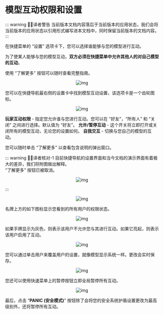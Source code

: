 # 模型互动权限和设置

::: warning 🧑‍💻译者警告
当前版本文档内容落后于当前版本的应用状态，我们会将当前版本的应用状态以引用形式编写进本文档中，同时保留当前版本的文档内容。
:::

在快捷菜单的 “设置” 选项卡下，您可以选择谁能够与您的模型进行互动。

为了使某人能够与您的模型互动，**双方必须在快捷菜单中允许其他人的对自己模型的互动**。

使用 “了解更多” 按钮可以随时查看完整指南。

<center>

![img](/docs.vrchat.com/images/permissions-and-settings-1.png)

</center>

您可以在快捷导航最右侧的设置卡中找到模型互动设置，该选项卡是一个齿轮图标。

<center>

![img](/docs.vrchat.com/images/permissions-and-settings-2.png)

</center>

**玩家互动权限** - 指定您允许谁与您进行互动。您可以在 “好友”，“所有人” 和 “关闭” 之间进行选择。默认值为 “好友”。
**允许/暂停互动** - 这个开关将立即打开或关闭所有的模型互动，无论您的设置如何。
**自我交互** - 切换与您自己的模型的互动。

您可以随时单击 “了解更多” 以查看包含说明的弹出窗口。

::: warning 🧑‍💻译者核对-1
目前快捷导航的设置界面和当今文档的演示界面有着极大的差异，我们将附图做出解释。<br>
“了解更多” 按钮已被取消。

<center>

![img](/docs.vrchat.com/images/permissions-and-settings-proof-1.png)

</center>

:::

<center>

![img](/docs.vrchat.com/images/permissions-and-settings-3.png)

</center>

名牌上方的如下图标显示您看到的所有用户的权限状态。

<center>

![img](/docs.vrchat.com/images/permissions-and-settings-4.png)

</center>

如果手牌显示为灰色，则表示该用户不允许您与其进行互动。如果它亮起，则表示该用户启用了互动。

<center>

![img](/docs.vrchat.com/images/permissions-and-settings-5.png)

</center>

您可以通过单击用户来覆盖用户的设置，就像模型显示系统一样。更改会实时保存。

<center>

![img](/docs.vrchat.com/images/permissions-and-settings-6.png)

</center>

您还可以使用快速菜单上的暂停按钮立即全局暂停所有互动。

<center>

![img](/docs.vrchat.com/images/permissions-and-settings-7.png)

</center>

最后，点击 “**PANIC (安全模式)**” 按钮除了会将您的安全系统护盾设置更改为最高级别外，还将暂停所有互动。
